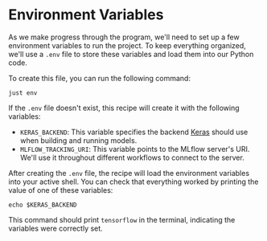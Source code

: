 # Environment Variables

As we make progress through the program, we'll need to set up a few environment variables to run the project. To keep everything organized, we'll use a `.env` file to store these variables and load them into our Python code.

To create this file, you can run the following command:

```shell
just env
```

If the `.env` file doesn't exist, this recipe will create it with the following variables:

* `KERAS_BACKEND`: This variable specifies the backend [Keras](https://keras.io/) should use when building and running models.
* `MLFLOW_TRACKING_URI`: This variable points to the MLflow server's URI. We'll use it throughout different workflows to connect to the server.

After creating the `.env` file, the recipe will load the environment variables into your active shell. You can check that everything worked by printing the value of one of these variables:

```shell
echo $KERAS_BACKEND
```

This command should print `tensorflow` in the terminal, indicating the variables were correctly set.